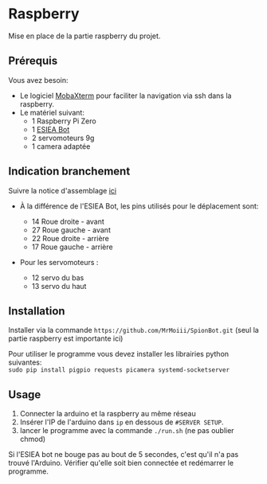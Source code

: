 # Raspberry
Mise en place de la partie raspberry du projet.

## Prérequis
Vous avez besoin:
* Le logiciel [MobaXterm](https://mobaxterm.mobatek.net/) pour faciliter la navigation via ssh dans la raspberry.
* Le matériel suivant:
  * 1 Raspberry Pi Zero
  * 1 [ESIEA Bot](https://esieabot.esiea.fr/fr/home-fr/)
  * 2 servomoteurs 9g
  * 1 camera adaptée

## Indication branchement
Suivre la notice d'assemblage [ici](https://esieabot.esiea.fr/fr/documentation-fr/)

* À la différence de l'ESIEA Bot, les pins utilisés pour le déplacement sont:
  * 14 Roue droite - avant
  * 27 Roue gauche - avant
  * 22 Roue droite - arrière
  * 17 Roue gauche - arrière

* Pour les servomoteurs :
  * 12 servo du bas
  * 13 servo du haut
  
## Installation
Installer via la commande ```https://github.com/MrMoiii/SpionBot.git``` (seul la partie raspberry est importante ici)<br />

Pour utiliser le programme vous devez installer les librairies python suivantes:<br />
```sudo pip install pigpio requests picamera systemd-socketserver```<br />
 
## Usage

1. Connecter la arduino et la raspberry au même réseau<br />
2. Insérer l'IP de l'arduino dans ```ip``` en dessous de ```#SERVER SETUP```. <br />
3. lancer le programme avec la commande ```./run.sh``` (ne pas oublier chmod)<br />

Si l'ESIEA bot ne bouge pas au bout de 5 secondes, c'est qu'il n'a pas trouvé l'Arduino. Vérifier qu'elle soit bien connectée et redémarrer le programme.

